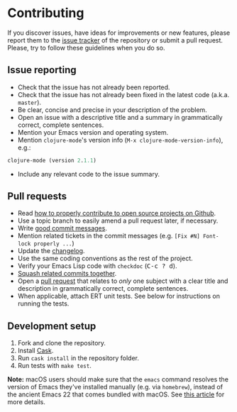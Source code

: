 # Contributing

If you discover issues, have ideas for improvements or new features,
please report them to the [issue tracker][1] of the repository or
submit a pull request. Please, try to follow these guidelines when you
do so.

## Issue reporting

* Check that the issue has not already been reported.
* Check that the issue has not already been fixed in the latest code
  (a.k.a. `master`).
* Be clear, concise and precise in your description of the problem.
* Open an issue with a descriptive title and a summary in grammatically correct,
  complete sentences.
* Mention your Emacs version and operating system.
* Mention `clojure-mode`'s version info (`M-x clojure-mode-version-info`), e.g.:

```el
clojure-mode (version 2.1.1)
```

* Include any relevant code to the issue summary.

## Pull requests

* Read [how to properly contribute to open source projects on Github][2].
* Use a topic branch to easily amend a pull request later, if necessary.
* Write [good commit messages][3].
* Mention related tickets in the commit messages (e.g. `[Fix #N] Font-lock properly ...`)
* Update the [changelog][6].
* Use the same coding conventions as the rest of the project.
* Verify your Emacs Lisp code with `checkdoc` (<kbd>C-c ? d</kbd>).
* [Squash related commits together][5].
* Open a [pull request][4] that relates to *only* one subject with a clear title
and description in grammatically correct, complete sentences.
* When applicable, attach ERT unit tests. See below for instructions on running the tests.

## Development setup

1. Fork and clone the repository.
1. Install [Cask][7].
1. Run `cask install` in the repository folder.
1. Run tests with `make test`.

**Note:** macOS users should make sure that the `emacs` command resolves the version of Emacs they've installed
manually (e.g. via `homebrew`), instead of the ancient Emacs 22 that comes bundled with macOS.
See [this article][8] for more details.

[1]: https://github.com/clojure-emacs/clojure-mode/issues
[2]: http://gun.io/blog/how-to-github-fork-branch-and-pull-request
[3]: http://tbaggery.com/2008/04/19/a-note-about-git-commit-messages.html
[4]: https://help.github.com/articles/using-pull-requests
[5]: http://gitready.com/advanced/2009/02/10/squashing-commits-with-rebase.html
[6]: https://github.com/clojure-emacs/clojure-mode/blob/master/CHANGELOG.md
[7]: https://github.com/cask/cask
[8]: https://emacsredux.com/blog/2015/05/09/emacs-on-os-x/
